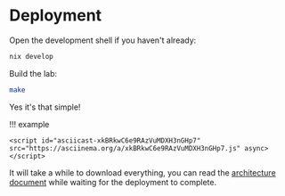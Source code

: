 # Deployment

Open the development shell if you haven't already:

```sh
nix develop
```

Build the lab:

```sh
make
```

Yes it's that simple!

!!! example

    <script id="asciicast-xkBRkwC6e9RAzVuMDXH3nGHp7" src="https://asciinema.org/a/xkBRkwC6e9RAzVuMDXH3nGHp7.js" async></script>

It will take a while to download everything,
you can read the [architecture document](../../reference/architecture/overview.md) while waiting for the deployment to complete.
